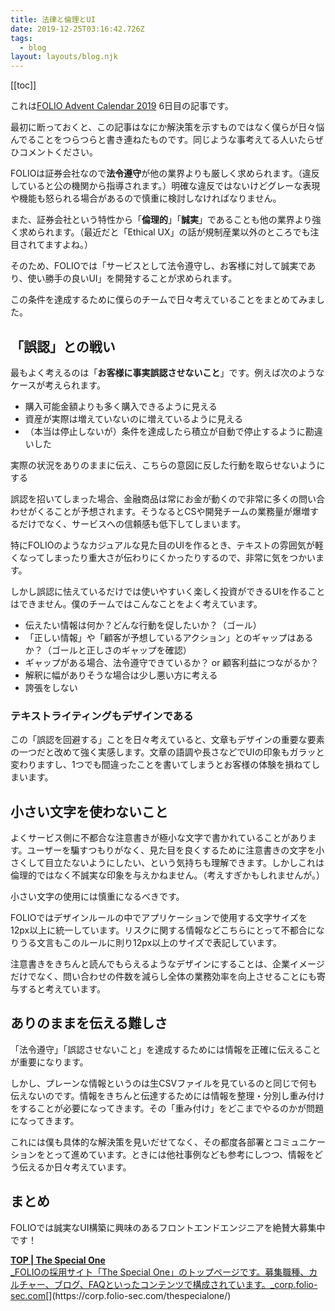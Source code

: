 ```yaml
---
title: 法律と倫理とUI
date: 2019-12-25T03:16:42.726Z
tags:
  - blog
layout: layouts/blog.njk
---
```


[[toc]]

これは[FOLIO Advent Calendar 2019](https://qiita.com/advent-calendar/2019/folio-sec) 6日目の記事です。

最初に断っておくと、この記事はなにか解決策を示すものではなく僕らが日々悩んでることをつらつらと書き連ねたものです。同じような事考えてる人いたらぜひコメントください。

FOLIOは証券会社なので**法令遵守**が他の業界よりも厳しく求められます。（違反していると公の機関から指導されます。）明確な違反ではないけどグレーな表現や機能も怒られる場合があるので慎重に検討しなければなりません。

また、証券会社という特性から「**倫理的**」「**誠実**」であることも他の業界より強く求められます。（最近だと「Ethical UX」の話が規制産業以外のところでも注目されてますよね。）

そのため、FOLIOでは「サービスとして法令遵守し、お客様に対して誠実であり、使い勝手の良いUI」を開発することが求められます。

この条件を達成するために僕らのチームで日々考えていることをまとめてみました。

## 「誤認」との戦い

最もよく考えるのは「**お客様に事実誤認させないこと**」です。例えば次のようなケースが考えられます。

-   購入可能金額よりも多く購入できるように見える
-   資産が実際は増えていないのに増えているように見える
-   （本当は停止しないが）条件を達成したら積立が自動で停止するように勘違いした

実際の状況をありのままに伝え、こちらの意図に反した行動を取らせないようにする

誤認を招いてしまった場合、金融商品は常にお金が動くので非常に多くの問い合わせがくることが予想されます。そうなるとCSや開発チームの業務量が爆増するだけでなく、サービスへの信頼感も低下してしまいます。

特にFOLIOのようなカジュアルな見た目のUIを作るとき、テキストの雰囲気が軽くなってしまったり重大さが伝わりにくかったりするので、非常に気をつかいます。

しかし誤認に怯えているだけでは使いやすいく楽しく投資ができるUIを作ることはできません。僕のチームではこんなことをよく考えています。

-   伝えたい情報は何か？どんな行動を促したいか？（ゴール）
-   「正しい情報」や「顧客が予想しているアクション」とのギャップはあるか？（ゴールと正しさのギャップを確認）
-   ギャップがある場合、法令遵守できているか？ or 顧客利益につながるか？
-   解釈に幅がありそうな場合は少し悪い方に考える
-   誇張をしない

### テキストライティングもデザインである

この「誤認を回避する」ことを日々考えていると、文章もデザインの重要な要素の一つだと改めて強く実感します。文章の語調や長さなどでUIの印象もガラッと変わりますし、1つでも間違ったことを書いてしまうとお客様の体験を損ねてしまいます。

## 小さい文字を使わないこと

よくサービス側に不都合な注意書きが極小な文字で書かれていることがあります。ユーザーを騙すつもりがなく、見た目を良くするために注意書きの文字を小さくして目立たないようにしたい、という気持ちも理解できます。しかしこれは倫理的ではなく不誠実な印象を与えかねません。（考えすぎかもしれませんが。）

小さい文字の使用には慎重になるべきです。

FOLIOではデザインルールの中でアプリケーションで使用する文字サイズを12px以上に統一しています。リスクに関する情報などこちらにとって不都合になりうる文言もこのルールに則り12px以上のサイズで表記しています。

注意書きをきちんと読んでもらえるようなデザインにすることは、企業イメージだけでなく、問い合わせの件数を減らし全体の業務効率を向上させることにも寄与すると考えています。

## ありのままを伝える難しさ

「法令遵守」「誤認させないこと」を達成するためには情報を正確に伝えることが重要になります。

しかし、プレーンな情報というのは生CSVファイルを見ているのと同じで何も伝えないのです。情報をきちんと伝達するためには情報を整理・分別し重み付けをすることが必要になってきます。その「重み付け」をどこまでやるのかが問題になってきます。

これには僕も具体的な解決策を見いだせてなく、その都度各部署とコミュニケーションをとって進めています。ときには他社事例なども参考にしつつ、情報をどう伝えるか日々考えています。

## まとめ

FOLIOでは誠実なUI構築に興味のあるフロントエンドエンジニアを絶賛大募集中です！

[**TOP | The Special One**  
_FOLIOの採用サイト「The Special One」のトップページです。募集職種、カルチャー、ブログ、FAQといったコンテンツで構成されています。_corp.folio-sec.com](https://corp.folio-sec.com/thespecialone/ "https://corp.folio-sec.com/thespecialone/")[](https://corp.folio-sec.com/thespecialone/)